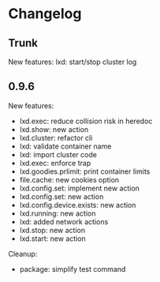 
# Changelog

## Trunk

New features:
lxd: start/stop cluster log

## 0.9.6

New features:
* lxd.exec: reduce collision risk in heredoc
* lxd.show: new action
* lxd.cluster: refactor cli
* lxd: validate container name
* lxd: import cluster code
* lxd.exec: enforce trap
* lxd.goodies.prlimit: print container limits
* file.cache: new cookies option
* lxd.config.set: implement new action
* lxd.config.set: new action
* lxd.config.device.exists: new action
* lxd.running: new action
* lxd: added network actions
* lxd.stop: new action
* lxd.start: new action

Cleanup:
* package: simplify test command
